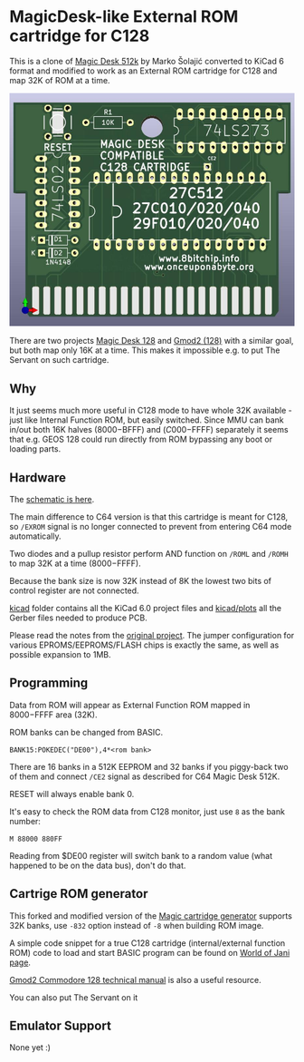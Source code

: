 # MagicDesk-like External ROM cartridge for C128

This is a clone of [Magic Desk 512k](https://github.com/msolajic/c64-magic-desk-512k) by Marko Šolajić
converted to KiCad 6 format and modified to work as an External ROM cartridge for C128 and map 32K of ROM at a time.

<img src="media/c128-magicdesk.jpg" alt="C128 External Function ROM cartridge" width=640>

There are two projects [Magic Desk 128](https://github.com/RetroNynjah/Magic-Desk-128) and [Gmod2 (128)](https://www.freepascal.org/~daniel/gmod2/)
with a similar goal, but both map only 16K at a time. This makes it impossible e.g. to put The Servant on such cartridge.

## Why

It just seems much more useful in C128 mode to have whole 32K available - just like Internal Function ROM, but easily switched.
Since MMU can bank in/out both 16K halves ($8000-$BFFF) and ($C000-$FFFF) separately it seems that e.g. GEOS 128 could run directly from ROM bypassing any boot or loading parts.

## Hardware

The [schematic is here](kicad/plots/c128-magicdesk.pdf).

The main difference to C64 version is that this cartridge is meant for C128, so `/EXROM` signal is no longer connected to prevent from entering C64 mode automatically.

Two diodes and a pullup resistor perform AND function on `/ROML` and `/ROMH` to map 32K at a time ($8000-$FFFF).

Because the bank size is now 32K instead of 8K the lowest two bits of control register are not connected.

[kicad](kicad/) folder contains all the KiCad 6.0 project files and [kicad/plots](kicad/plots) all the Gerber files needed to produce PCB.

Please read the notes from the [original project](https://github.com/msolajic/c64-magic-desk-512k). The jumper configuration for various EPROMS/EEPROMS/FLASH chips is exactly the same, as well as possible expansion to 1MB.

## Programming

Data from ROM will appear as External Function ROM mapped in $8000-$FFFF area (32K).

ROM banks can be changed from BASIC.

```
BANK15:POKEDEC("DE00"),4*<rom bank>
```

There are 16 banks in a 512K EEPROM and 32 banks if you piggy-back two of them and connect `/CE2` signal as described for C64 Magic Desk 512K.

RESET will always enable bank 0.

It's easy to check the ROM data from C128 monitor, just use `8` as the bank number:

```
M 88000 880FF
```

Reading from $DE00 register will switch bank to a random value (what happened to be on the data bus), don't do that.

## Cartrige ROM generator

This forked and modified version of the [Magic cartridge generator](https://bitbucket.org/ytmytm/magic-cartridge-generator/src/feature-c128-extfunctionrom-32k/) supports 32K banks, use `-832` option instead of `-8` when building ROM image.

A simple code snippet for a true C128 cartridge (internal/external function ROM) code to load and start BASIC program can be found on [World of Jani page](http://blog.worldofjani.com/?p=1600).

[Gmod2 Commodore 128 technical manual](https://www.freepascal.org/~daniel/gmod2/gmod2-c128.pdf) is also a useful resource.

You can also put The Servant on it

## Emulator Support

None yet :)

